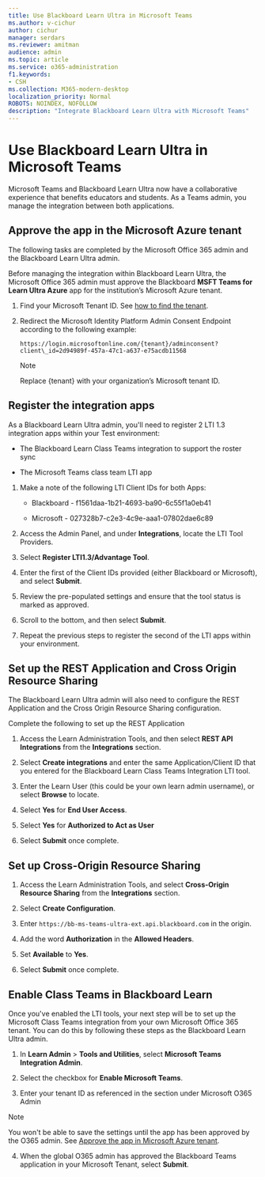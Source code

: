```yaml
---
title: Use Blackboard Learn Ultra in Microsoft Teams
ms.author: v-cichur
author: cichur
manager: serdars
ms.reviewer: amitman 
audience: admin
ms.topic: article
ms.service: o365-administration
f1.keywords:
- CSH
ms.collection: M365-modern-desktop
localization_priority: Normal
ROBOTS: NOINDEX, NOFOLLOW
description: "Integrate Blackboard Learn Ultra with Microsoft Teams"
---
```



# Use Blackboard Learn Ultra in Microsoft Teams

Microsoft Teams and Blackboard Learn Ultra now have a collaborative experience that benefits educators and students. As a Teams admin, you manage the integration between both applications.

## Approve the app in the Microsoft Azure tenant

The following tasks are completed by the Microsoft Office 365 admin and the Blackboard Learn Ultra admin.

Before managing the integration within Blackboard Learn Ultra, the Microsoft Office 365 admin must approve the Blackboard **MSFT Teams for Learn Ultra Azure** app for the institution’s Microsoft Azure tenant.

1. Find your Microsoft Tenant ID. See [how to find the tenant](https://docs.microsoft.com/azure/active-directory/fundamentals/active-directory-how-to-find-tenant).

2. Redirect the Microsoft Identity Platform Admin Consent Endpoint according to the following example:

   `https://login.microsoftonline.com/{tenant}/adminconsent?client\_id=2d94989f-457a-47c1-a637-e75acdb11568`

   > [!NOTE]
   > Replace {tenant} with your organization’s Microsoft tenant ID.

## Register the integration apps

As a Blackboard Learn Ultra admin, you'll need to register 2 LTI 1.3 integration apps within your Test environment:

- The Blackboard Learn Class Teams integration to support the roster sync

- The Microsoft Teams class team LTI app

1. Make a note of the following LTI Client IDs for both Apps:

    - Blackboard - f1561daa-1b21-4693-ba90-6c55f1a0eb41

    - Microsoft - 027328b7-c2e3-4c9e-aaa1-07802dae6c89

2. Access the Admin Panel, and under **Integrations**, locate the LTI Tool Providers.

3. Select **Register LTI1.3/Advantage Tool**.

4. Enter the first of the Client IDs provided (either Blackboard or Microsoft), and select **Submit**.

5. Review the pre-populated settings and ensure that the tool status is marked as approved.

6. Scroll to the bottom, and then select **Submit**.

7. Repeat the previous steps to register the second of the LTI apps within your environment.

## Set up the REST Application and Cross Origin Resource Sharing

The Blackboard Learn Ultra admin will also need to configure the REST Application and the Cross Origin Resource Sharing configuration.

Complete the following to set up the REST Application

1. Access the Learn Administration Tools, and then select **REST API Integrations** from the **Integrations** section.

2. Select **Create integrations** and enter the same Application/Client ID that you entered for the Blackboard Learn Class Teams Integration LTI tool.

3. Enter the Learn User (this could be your own learn admin username), or select **Browse** to locate.

4. Select **Yes** for **End User Access**.

5. Select **Yes** for **Authorized to Act as User**

6. Select **Submit** once complete.

## Set up Cross-Origin Resource Sharing

1. Access the Learn Administration Tools, and select **Cross-Origin Resource Sharing** from the **Integrations** section.

2. Select **Create Configuration**.

3. Enter `https://bb-ms-teams-ultra-ext.api.blackboard.com` in the origin.

4. Add the word **Authorization** in the **Allowed Headers**.

5. Set **Available** to **Yes**.

6. Select **Submit** once complete.

## Enable Class Teams in Blackboard Learn

Once you've enabled the LTI tools, your next step will be to set up the Microsoft Class Teams integration from your own Microsoft Office 365 tenant. You can do this by following these steps as the Blackboard Learn Ultra admin.

1. In **Learn Admin** > **Tools and Utilities**, select **Microsoft Teams Integration Admin**.

2. Select the checkbox for **Enable Microsoft Teams**.

3. Enter your tenant ID as referenced in the section under Microsoft O365 Admin

 > [!NOTE]
 > You won't be able to save the settings until the app has been approved by the O365 admin. See [Approve the app in Microsoft Azure tenant](#approve-the-app-in-the-microsoft-azure-tenant).

4. When the global O365 admin has approved the Blackboard Teams application in your Microsoft Tenant, select **Submit**.
